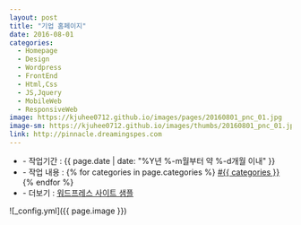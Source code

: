 ```yaml
---
layout: post
title: "기업 홈페이지"
date: 2016-08-01
categories:
  - Homepage
  - Design
  - Wordpress
  - FrontEnd
  - Html,Css
  - JS,Jquery
  - MobileWeb
  - ResponsiveWeb
image: https://kjuhee0712.github.io/images/pages/20160801_pnc_01.jpg
image-sm: https://kjuhee0712.github.io/images/thumbs/20160801_pnc_01.jpg
link: http://pinnacle.dreamingspes.com
---
```


<ul class="inform">
	<li class="preview__date" itemprop="datePublished" datetime="{{ page.date | date_to_xmlschema }}">- 작업기간 : {{ page.date | date: "%Y년 %-m월부터 약 %-d개월 이내" }}</li>
	<li class="preview__catetory" itemprop="catetory">- 작업 내용 :
		{% for categories in page.categories %}
           <a href="/category/{{ categories }}/">#{{ categories }}</a>     
      	{% endfor %}</li>
  <li class="preview__link" itemprop="link">- 더보기 : <a href="{{ page.link }}" target="_blank">워드프레스 사이트 샘플</a></li>      
</ul>

![_config.yml]({{ page.image }})


